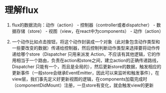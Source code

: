 # 理解flux
1. flux的数据流向：动作（action） - 控制器（controller或者dispatcher） - 数据存储（store） - 视图（view，在react中为components） - 动作（action）

2. 一个动作比如点击按钮，将这个动作封装成一个对象（此对象包含动作类型和一些要改变的数据）传递给控制器，然后控制判断动作类型来选择要将动作传递给哪个store（Dispatcher 只用来派发 Action，不应该有其他逻辑，它的作用相当于一个路由，负责在action和store之间，建立action的正确传递路线，Dispatcher 只能有一个，而且是全局的），然后更新store的数据，触发相应的更新事件（一般store会继承EventEmitter，因此可以来监听和触发事件），在view层，我们事先定义好更新视图的逻辑，在components加载完成时（componentDidMount）注册，一旦store有变化，就会触发view的更新
